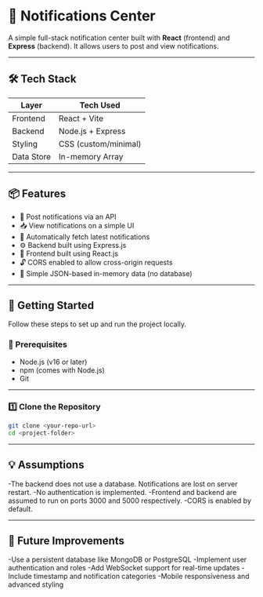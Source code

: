# 🔔 Notifications Center

A simple full-stack notification center built with **React** (frontend) and **Express** (backend). It allows users to post and view notifications.

---

## 🛠️ Tech Stack

| Layer      | Tech Used         |
|------------|-------------------|
| Frontend   | React + Vite      |
| Backend    | Node.js + Express |
| Styling    | CSS (custom/minimal) |
| Data Store | In-memory Array   |

---

## 📦 Features

- 📝 Post notifications via an API
- 📥 View notifications on a simple UI
- 🔄 Automatically fetch latest notifications
- ⚙️ Backend built using Express.js
- 🎨 Frontend built using React.js
- 🔓 CORS enabled to allow cross-origin requests
- 📁 Simple JSON-based in-memory data (no database)

---

## 🚀 Getting Started

Follow these steps to set up and run the project locally.

### 🔧 Prerequisites

- Node.js (v16 or later)
- npm (comes with Node.js)
- Git

---

### 1️⃣ Clone the Repository

```bash
git clone <your-repo-url>
cd <project-folder>
```
---


## 💡 Assumptions

-The backend does not use a database. Notifications are lost on server restart.
-No authentication is implemented.
-Frontend and backend are assumed to run on ports 3000 and 5000 respectively.
-CORS is enabled by default.



---

## 🚀 Future Improvements

-Use a persistent database like MongoDB or PostgreSQL
-Implement user authentication and roles
-Add WebSocket support for real-time updates
-Include timestamp and notification categories
-Mobile responsiveness and advanced styling


